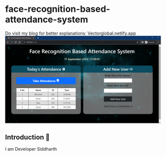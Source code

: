 # face-recognition-based-attendance-system  

Do visit my blog for better explanations: Vectorglobal.netlify.app
![Face Recognition Based Attendance System](ss.png)
## Introduction 👋
I am Developer Siddharth
